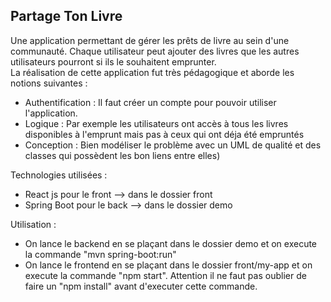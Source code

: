 ## Partage Ton Livre

Une application permettant de gérer les prêts de livre au sein d'une communauté.
Chaque utilisateur peut ajouter des livres que les autres utilisateurs pourront si ils le souhaitent emprunter.  
La réalisation de cette application fut très pédagogique et aborde les notions suivantes :  
  - Authentification : Il faut créer un compte pour pouvoir utiliser l'application. 
  - Logique : Par exemple les utilisateurs ont accès à tous les livres disponibles à l'emprunt mais pas à ceux qui ont déja été empruntés
  - Conception : Bien modéliser le problème avec un UML de qualité et des classes qui possèdent les bon liens entre elles)

Technologies utilisées :
  - React js pour le front    --> dans le dossier front
  - Spring Boot pour le back  --> dans le dossier demo

Utilisation : 
  - On lance le backend en se plaçant dans le dossier demo et on execute la commande "mvn spring-boot:run"
  - On lance le frontend en se plaçant dans le dossier front/my-app et on execute la commande "npm start". Attention il ne faut pas oublier de faire un   "npm install" avant d'executer cette commande. 
